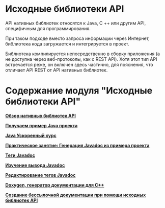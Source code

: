 # Исходные библиотеки API

API нативных библиотек относятся к Java, C ++ или другим API, специфичным для программирования.

При таком подходе вместо запроса информации через Интернет, библиотека кода загружается  и интегрируется в проект.

Библиотека компилируется непосредственно в сборку приложения (а не доступна через веб-протоколы, как с REST API). Хотя этот тип API встречается реже, он включен здесь частично, для пояснения, что отличает API REST от API нативных библиотек.

# Содержание модуля "Исходные библиотеки API"

[**Обзор нативных библиотек API**](Overview-of-library.md)

[**Получаем пример Java проекта**](Get-the-sample-Java-project.md)

[**Java Ускоренный курс**](Java-crash-course.md)

[**Практическое занятие: Генерация Javadoc из примера проекта**](Activity-Generate-Javadoc.md)

[**Теги Javadoc**](Javadoc-tags.md)

[**Изучение вывода Javadoc**](Explore-Javadoc-output.md)

[**Редактирование тегов Javadoc**](Make-edits-Javadocs-tags.md)

[**Doxygen, генератор документации для С++**](Doxygen.md)

[**Создание бессылочной документации при помощи исходных библиотек API**](Create-non-refsdocs-with-native-library-APIs.md)
